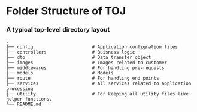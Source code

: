 Folder Structure of TOJ
============================
### A typical top-level directory layout

    .
    ├── config                      # Application configration files 
    ├── controllers                 # Buisness logic 
    ├── dto                         # Data transfer object 
    ├── images                      # Images related to customer 
    ├── middlewares                 # For handling pre-requests
    ├── models                      # Models
    ├── route                       # For handling end points
    ├── services                    # All services related to application processing
    ├── utility                     # For keeping all utility files like helper functions.
    └── README.md
